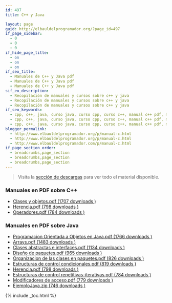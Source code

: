 ```yaml
---
id: 497
title: C++ y Java

layout: page
guid: http://elbauldelprogramador.org/?page_id=497
if_page_sidebar:
  - 0
  - 0
  - 0
if_hide_page_title:
  - on
  - on
  - on
if_seo_title:
  - Manuales de C++ y Java pdf
  - Manuales de C++ y Java pdf
  - Manuales de C++ y Java pdf
sif_eo_description:
  - Recopilación de manuales y cursos sobre c++ y java
  - Recopilación de manuales y cursos sobre c++ y java
  - Recopilación de manuales y cursos sobre c++ y java
if_seo_keywords:
  - cpp, c++, java, curso java, curso cpp, curso c++, manual c++ pdf, manual cpp pdf, manual java pdf
  - cpp, c++, java, curso java, curso cpp, curso c++, manual c++ pdf, manual cpp pdf, manual java pdf
  - cpp, c++, java, curso java, curso cpp, curso c++, manual c++ pdf, manual cpp pdf, manual java pdf
blogger_permalink:
  - http://www.elbauldelprogramador.org/p/manual-c.html
  - http://www.elbauldelprogramador.org/p/manual-c.html
  - http://www.elbauldelprogramador.com/p/manual-c.html
if_page_section_order:
  - breadcrumbs,page_section
  - breadcrumbs,page_section
  - breadcrumbs,page_section
---
```

> Visita la [sección de descargas][1] para ver todo el material disponible.

### Manuales en PDF sobre C++

<ul class="dlm-downloads">
  <li>
    <a class="download-link filetype-icon filetype-pdf"
   title="" href="http://elbauldelprogramador.com/download/clases-y-objetos/" rel="nofollow"> Clases y objetos.pdf (1707 downloads ) </a>
  </li>
  <li>
    <a class="download-link filetype-icon filetype-pdf"
   title="" href="http://elbauldelprogramador.com/download/herencia-2/" rel="nofollow"> Herencia.pdf (798 downloads ) </a>
  </li>
  <li>
    <a class="download-link filetype-icon filetype-pdf"
   title="" href="http://elbauldelprogramador.com/download/operadores/" rel="nofollow"> Operadores.pdf (784 downloads ) </a>
  </li>
</ul>

### Manuales en PDF sobre Java

<ul class="dlm-downloads">
  <li>
    <a class="download-link filetype-icon filetype-pdf"
   title="" href="http://elbauldelprogramador.com/download/programacion-orientada-a-objetos-en-java/" rel="nofollow"> Programacion Orientada a Objetos en Java.pdf (1766 downloads ) </a>
  </li>
  <li>
    <a class="download-link filetype-icon filetype-pdf"
   title="" href="http://elbauldelprogramador.com/download/arrays/" rel="nofollow"> Arrays.pdf (1483 downloads ) </a>
  </li>
  <li>
    <a class="download-link filetype-icon filetype-pdf"
   title="" href="http://elbauldelprogramador.com/download/clases-abstractas-e-interfaces/" rel="nofollow"> Clases abstractas e interfaces.pdf (1134 downloads ) </a>
  </li>
  <li>
    <a class="download-link filetype-icon filetype-pdf"
   title="" href="http://elbauldelprogramador.com/download/diseno-de-paquetes-de-paquetes/" rel="nofollow"> Diseño de paquetes.pdf (965 downloads ) </a>
  </li>
  <li>
    <a class="download-link filetype-icon filetype-pdf"
   title="" href="http://elbauldelprogramador.com/download/organizacion-de-las-clases-en-paquetes/" rel="nofollow"> Organizacion de las clases en paquetes.pdf (826 downloads ) </a>
  </li>
  <li>
    <a class="download-link filetype-icon filetype-pdf"
   title="" href="http://elbauldelprogramador.com/download/estructuras-de-control-condicionales/" rel="nofollow"> Estructuras de control condicionales.pdf (819 downloads ) </a>
  </li>
  <li>
    <a class="download-link filetype-icon filetype-pdf"
   title="" href="http://elbauldelprogramador.com/download/herencia/" rel="nofollow"> Herencia.pdf (798 downloads ) </a>
  </li>
  <li>
    <a class="download-link filetype-icon filetype-pdf"
   title="" href="http://elbauldelprogramador.com/download/estructuras-de-control-repetitivas-iterativas/" rel="nofollow"> Estructuras de control repetitivas-iterativas.pdf (784 downloads ) </a>
  </li>
  <li>
    <a class="download-link filetype-icon filetype-pdf"
   title="" href="http://elbauldelprogramador.com/download/modificadores-de-acceso/" rel="nofollow"> Modificadores de acceso.pdf (779 downloads ) </a>
  </li>
  <li>
    <a class="download-link filetype-icon filetype-zip"
   title="" href="http://elbauldelprogramador.com/download/ejemplo-pdoo-java/" rel="nofollow"> EjemploJava.zip (746 downloads ) </a>
  </li>
</ul>



 [1]: http://elbauldelprogramador.com/seccion-de-descargas/ "Sección de descargas"

{% include _toc.html %}
